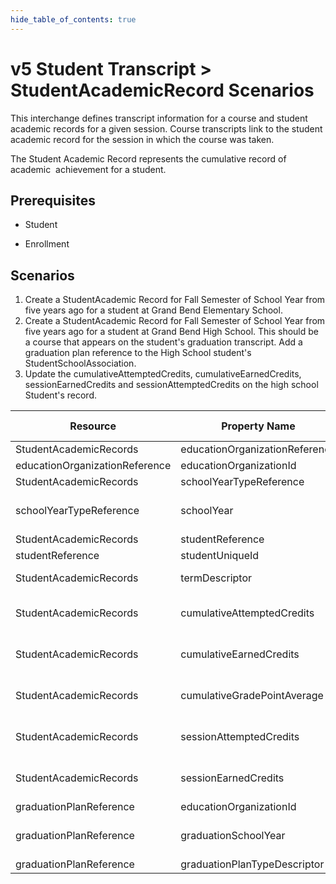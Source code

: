 ```yaml
---
hide_table_of_contents: true
---
```


# v5 Student Transcript > StudentAcademicRecord Scenarios

This interchange defines transcript information for a course and student
academic records for a given session. Course transcripts link to the student
academic record for the session in which the course was taken.

The Student Academic Record represents the cumulative record of academic
 achievement for a student.

## Prerequisites

* Student

* Enrollment

## Scenarios

1. Create a StudentAcademic Record for Fall Semester of School Year from five years
   ago for a student at Grand Bend Elementary School.
2. Create a StudentAcademic Record for Fall Semester of School Year from five years
   ago for a student at Grand Bend High School. This should be a course that appears on the student's graduation transcript. Add a graduation plan reference to the High School student's StudentSchoolAssociation.
3. Update the cumulativeAttemptedCredits, cumulativeEarnedCredits, sessionEarnedCredits
   and sessionAttemptedCredits on the high school Student's record.

| Resource                       | Property Name                  | Is Collection | Data Type                      | Required | Scenario 1: POST                 | Scenario 2: POST                   | Scenario 3: PUT                               |
| ------------------------------ | ------------------------------ | ------------- | ------------------------------ | -------- | -------------------------------- | ---------------------------------- | --------------------------------------------- |
| StudentAcademicRecords         | educationOrganizationReference | FALSE         | educationOrganizationReference | REQUIRED |                                  |                                    |                                               |
| educationOrganizationReference | educationOrganizationId        | FALSE         | integer                        | REQUIRED | 255901107                        | 255901001                          | 255901001                                     |
| StudentAcademicRecords         | schoolYearTypeReference        | FALSE         | schoolYearTypeReference        | REQUIRED |                                  |                                    |                                               |
| schoolYearTypeReference        | schoolYear                     | FALSE         | integer                        | REQUIRED | \[Current School Year\]          | \[Current School Year\]            | \[Current School Year\]                       |
| StudentAcademicRecords         | studentReference               | FALSE         | studentReference               | REQUIRED |                                  |                                    |                                               |
| studentReference               | studentUniqueId                | FALSE         | string                         | REQUIRED | 111111                           | 222222                             | 222222                                        |
| StudentAcademicRecords         | termDescriptor                 | FALSE         | string                         | REQUIRED | Fall Semester                    | Fall Semester                      | Fall Semester                                 |
| StudentAcademicRecords         | cumulativeAttemptedCredits     | FALSE         | decimal                        | REQUIRED | \[System calculated value \| 0\] | \[System calculated value \| 40\]  | \[Previous systemcalculated value + 3 \| 43\] |
| StudentAcademicRecords         | cumulativeEarnedCredits        | FALSE         | decimal                        | REQUIRED | \[System calculated value \| 0\] | \[System calculated value \| 38\]  | \[Previous systemcalculated value + 3 \| 41\] |
| StudentAcademicRecords         | cumulativeGradePointAverage    | FALSE         | decimal                        | REQUIRED |                                  | \[System calculated value \| 3.0\] | \[System calculated value \| 3.0\]            |
| StudentAcademicRecords         | sessionAttemptedCredits        | FALSE         | decimal                        | REQUIRED |                                  | \[System calculated value \| 3\]   | \[Previous systemcalculated value + 3 \| 6\]  |
| StudentAcademicRecords         | sessionEarnedCredits           | FALSE         | decimal                        | REQUIRED |                                  | \[System calculated value \| 3\]   | \[Previous systemcalculated value + 3 \| 6\]  |
| graduationPlanReference        | educationOrganizationId        | FALSE         | integer                        | REQUIRED |                                  | 255901001                          |                                               |
| graduationPlanReference        | graduationSchoolYear           | FALSE         | integer                        | REQUIRED |                                  | \[Current of future school year\]  |                                               |
| graduationPlanReference        | graduationPlanTypeDescriptor   | FALSE         | graduationPlanTypeDescriptor   | REQUIRED |                                  | Recommended                        |                                               |

